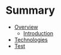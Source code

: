 # Summary

* [Overview](README.md)
  * [Introduction](abc.md)
* [Technologies](technologies.md)
* [Test](test.md)

